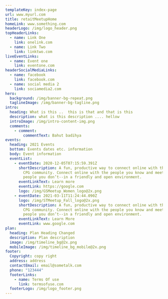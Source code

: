 ```yaml
---
templateKey: index-page
url: www.myurl.com
title: retaitMeetupHome
homeLink: www.something.com
headerLogo: /img/logo_header.png
topHeaderLinks:
  - name: Link One
    link: onelink.com
  - name: Link Two
    link: linktwo.com
liveEventLinks:
  - name: Event one
    link: eventone.com
headerSocialMediaLinks:
  - name: facebook
    link: facebook.com
  - name: social media 2
    link: sociamedia2.com
hero:
  background: /img/banner-bg-repeat.png
  taglineImage: /img/banner-bg-tagline.png
intro:
  heading: What is this ..  this is that and that is this
  description: what is this description .... hellow
  introImage: /img/intro-content-img.png
  comments:
    - comment:
        commentText: Bahut badihya
events:
  heading: 2021 Events
  bottom: Events dates etc. information
  body: Event information
  eventList:
    - eventDate: 2020-12-05T07:15:59.391Z
      shortDescription: A fun, productive way to connect online with the Grocery and
        CPG community. Connect online with the people you know and meet the
        people you don’t--in a friendly and open environment.
      eventLinkText: Learn more
      eventLink: https://google.com
      logo: /img/GSMeetup_Women_logo@2x.png
    - eventDate: 2021-03-11T11:24:44.090Z
      logo: /img/STMeetup_Fall_logo@2x.png
      shortDescription: A fun, productive way to connect online with the Grocery and
        CPG community. Connect online with the people you know and meet the
        people you don’t--in a friendly and open environment.
      eventLinkText: Learn More
      eventLink: www.google.com
plan:
  heading: Plan Heading Changed
  description: Plan description
  image: /img/timeline_bg@2x.png
  mobileImage: /img/timeline_bg_mobile@2x.png
footer:
  Copyright: copy right
  address: address
  contactEmail: email@sometalk.com
  phone: "123444"
  footerLinks:
    - name: Terms Of use
      link: termsofuse.com
  footerLogo: /img/logo_footer.png
---
```


